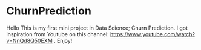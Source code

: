 # ChurnPrediction

Hello This is my first mini project in Data Science; Churn Prediction. I got inspiration from Youtube on this channel: https://www.youtube.com/watch?v=NnQd8Q50EXM . Enjoy!
